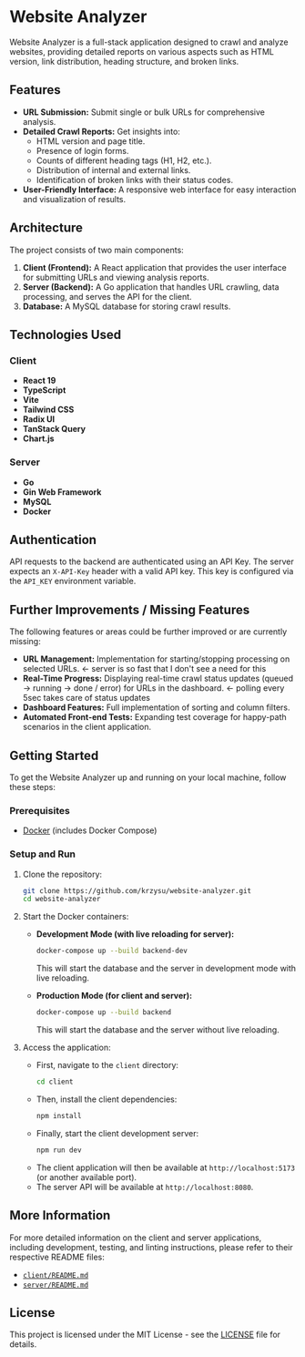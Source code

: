 # Website Analyzer

Website Analyzer is a full-stack application designed to crawl and analyze websites, providing detailed reports on various aspects such as HTML version, link distribution, heading structure, and broken links.

## Features

- **URL Submission:** Submit single or bulk URLs for comprehensive analysis.
- **Detailed Crawl Reports:** Get insights into:
  - HTML version and page title.
  - Presence of login forms.
  - Counts of different heading tags (H1, H2, etc.).
  - Distribution of internal and external links.
  - Identification of broken links with their status codes.
- **User-Friendly Interface:** A responsive web interface for easy interaction and visualization of results.

## Architecture

The project consists of two main components:

1.  **Client (Frontend):** A React application that provides the user interface for submitting URLs and viewing analysis reports.
2.  **Server (Backend):** A Go application that handles URL crawling, data processing, and serves the API for the client.
3.  **Database:** A MySQL database for storing crawl results.

## Technologies Used

### Client

- **React 19**
- **TypeScript**
- **Vite**
- **Tailwind CSS**
- **Radix UI**
- **TanStack Query**
- **Chart.js**

### Server

- **Go**
- **Gin Web Framework**
- **MySQL**
- **Docker**

## Authentication

API requests to the backend are authenticated using an API Key. The server expects an `X-API-Key` header with a valid API key. This key is configured via the `API_KEY` environment variable.

## Further Improvements / Missing Features

The following features or areas could be further improved or are currently missing:

- **URL Management:** Implementation for starting/stopping processing on selected URLs. <- server is so fast that I don't see a need for this
- **Real-Time Progress:** Displaying real-time crawl status updates (queued → running → done / error) for URLs in the dashboard. <- polling every 5sec takes care of status updates
- **Dashboard Features:** Full implementation of sorting and column filters.
- **Automated Front-end Tests:** Expanding test coverage for happy-path scenarios in the client application.

## Getting Started

To get the Website Analyzer up and running on your local machine, follow these steps:

### Prerequisites

- [Docker](https://www.docker.com/get-started) (includes Docker Compose)

### Setup and Run

1.  Clone the repository:

    ```bash
    git clone https://github.com/krzysu/website-analyzer.git
    cd website-analyzer
    ```

2.  Start the Docker containers:

    - **Development Mode (with live reloading for server):**

      ```bash
      docker-compose up --build backend-dev
      ```

      This will start the database and the server in development mode with live reloading.

    - **Production Mode (for client and server):**

      ```bash
      docker-compose up --build backend
      ```

      This will start the database and the server without live reloading.

3.  Access the application:
    - First, navigate to the `client` directory:
      ```bash
      cd client
      ```
    - Then, install the client dependencies:
      ```bash
      npm install
      ```
    - Finally, start the client development server:
      ```bash
      npm run dev
      ```
    - The client application will then be available at `http://localhost:5173` (or another available port).
    - The server API will be available at `http://localhost:8080`.

## More Information

For more detailed information on the client and server applications, including development, testing, and linting instructions, please refer to their respective README files:

- [`client/README.md`](./client/README.md)
- [`server/README.md`](./server/README.md)

## License

This project is licensed under the MIT License - see the [LICENSE](LICENSE) file for details.
